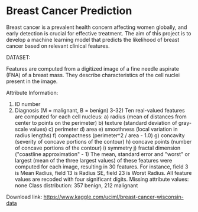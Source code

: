 # Breast Cancer Prediction 


Breast cancer is a prevalent health concern affecting women globally, and early 
detection is crucial for effective treatment. The aim of this project is to develop a 
machine learning model that predicts the likelihood of breast cancer based on relevant clinical features.

DATASET:

Features are computed from a digitized image of a fine needle aspirate (FNA) of a breast mass. They describe characteristics of the cell nuclei present in the image.


Attribute Information:
1) ID number
2) Diagnosis (M = malignant, B = benign)
3-32)
Ten real-valued features are computed for each cell nucleus:
a) radius (mean of distances from center to points on the perimeter)
b) texture (standard deviation of gray-scale values)
c) perimeter
d) area
e) smoothness (local variation in radius lengths)
f) compactness (perimeter^2 / area - 1.0)
g) concavity (severity of concave portions of the contour)
h) concave points (number of concave portions of the contour)
i) symmetry
j) fractal dimension ("coastline approximation" - 1)
The mean, standard error and "worst" or largest (mean of the three
largest values) of these features were computed for each image,
resulting in 30 features. For instance, field 3 is Mean Radius, field
13 is Radius SE, field 23 is Worst Radius.
All feature values are recoded with four significant digits.
Missing attribute values: none
Class distribution: 357 benign, 212 malignant

Download link: https://www.kaggle.com/uciml/breast-cancer-wisconsin-data
